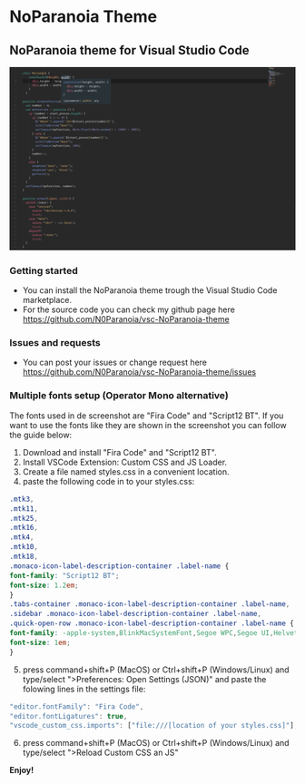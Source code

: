 # NoParanoia Theme
## NoParanoia theme for Visual Studio Code

![Theme example](./images/NoParanoiaScreenshot.png)

### Getting started
* You can install the NoParanoia theme trough the Visual Studio Code marketplace.
* For the source code you can check my github page here https://github.com/N0Paranoia/vsc-NoParanoia-theme

### Issues and requests
* You can post your issues or change request here https://github.com/N0Paranoia/vsc-NoParanoia-theme/issues

### Multiple fonts setup (Operator Mono alternative)
The fonts used in de screenshot are "Fira Code" and "Script12 BT".
If you want to use the fonts like they are shown in the screenshot you can follow the guide below:

1. Download and install "Fira Code" and "Script12 BT".
1. Install VSCode Extension: Custom CSS and JS Loader.
1. Create a file named styles.css in a convenient location.
1. paste the following code in to your styles.css:
```css
.mtk3,
.mtk11,
.mtk25,
.mtk16,
.mtk4,
.mtk10,
.mtk18,
.monaco-icon-label-description-container .label-name {
font-family: "Script12 BT";
font-size: 1.2em;
}
.tabs-container .monaco-icon-label-description-container .label-name,
.sidebar .monaco-icon-label-description-container .label-name,
.quick-open-row .monaco-icon-label-description-container .label-name {
font-family: -apple-system,BlinkMacSystemFont,Segoe WPC,Segoe UI,HelveticaNeue-Light,Ubuntu,Droid Sans,sans-serif;
font-size: 1em;
}
```
5. press command+shift+P (MacOS) or Ctrl+shift+P (Windows/Linux) and type/select ">Preferences: Open Settings (JSON)" and paste the folowing lines in the settings file:
```javascript
"editor.fontFamily": "Fira Code",
"editor.fontLigatures": true,   
"vscode_custom_css.imports": ["file:///[location of your styles.css]"],
```
6. press command+shift+P (MacOS) or Ctrl+shift+P (Windows/Linux) and type/select ">Reload Custom CSS an JS"



**Enjoy!**
